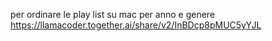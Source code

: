per ordinare le play list su mac per anno e genere
https://llamacoder.together.ai/share/v2/InBDcp8pMUC5yYJL
